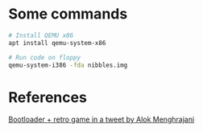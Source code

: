 # Some commands

```bash
# Install QEMU x86
apt install qemu-system-x86

# Run code on floppy
qemu-system-i386 -fda nibbles.img
```

# References

[Bootloader + retro game in a tweet by Alok Menghrajani](https://www.quaxio.com/bootloader_retro_game_tweet/)